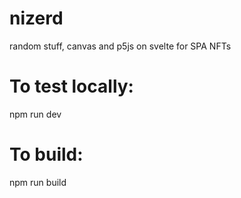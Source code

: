 # nizerd
 random stuff, canvas and p5js on svelte for SPA NFTs

 # To test locally:
 npm run dev

 # To build:
 npm run build

